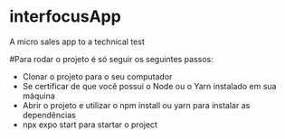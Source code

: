 # interfocusApp
A micro sales app to a technical test

#Para rodar o projeto é só seguir os seguintes passos:

- Clonar o projeto para o seu computador
- Se certificar de que você possui o Node ou o Yarn instalado em sua máquina
- Abrir o projeto e utilizar o npm install ou yarn para instalar as dependências
- npx expo start para startar o project
